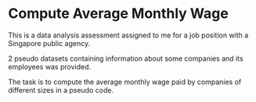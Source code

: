 # Compute Average Monthly Wage

This is a data analysis assessment assigned to me for a job position with a Singapore public agency.

2 pseudo datasets containing information about some companies and its employees was provided.

The task is to compute the average monthly wage paid by companies of different sizes in a pseudo code.
